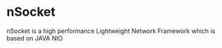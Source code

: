 nSocket
=======
nSocket is a high performance Lightweight Network Framework which is based on JAVA NIO